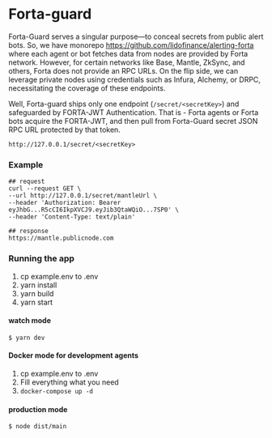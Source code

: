 # Forta-guard

Forta-Guard serves a singular purpose—to conceal secrets from public alert bots. So, we have
monorepo https://github.com/lidofinance/alerting-forta where each agent or bot fetches data from nodes are provided by
Forta network.
However, for certain networks like Base, Mantle, ZkSync, and others, Forta does not provide an RPC URLs.
On the flip side, we can leverage private nodes using credentials such as Infura, Alchemy, or DRPC, necessitating the
coverage of these endpoints.

Well, Forta-guard ships only one endpoint (```/secret/<secretKey>```) and safeguarded by FORTA-JWT Authentication.
That is - Forta agents or Forta bots acquire the FORTA-JWT, and then pull from Forta-Guard secret JSON RPC URL protected
by that token.

`http://127.0.0.1/secret/<secretKey>`

### Example

```
## request
curl --request GET \
--url http://127.0.0.1/secret/mantleUrl \
--header 'Authorization: Bearer eyJhbG...R5cCI6IkpXVCJ9.eyJib3QtaWQiO...7SP0' \
--header 'Content-Type: text/plain'

## response
https://mantle.publicnode.com
```

### Running the app

1. cp example.env to .env
2. yarn install
3. yarn build
4. yarn start

#### watch mode

```$ yarn dev```

#### Docker mode for development agents

1. cp example.env to .env
2. Fill everything what you need
3. ```docker-compose up -d```

#### production mode

```$ node dist/main```